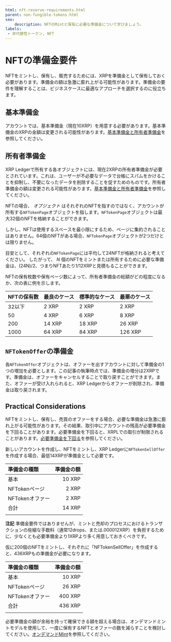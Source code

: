 ```yaml
---
html: nft-reserve-requirements.html
parent: non-fungible-tokens.html
seo:
    description: NFTのMintと保有に必要な準備金について学びましょう。
labels:
 - 非代替性トークン, NFT
---
```

# NFTの準備金要件

NFTをミントし、保有し、販売するためには、XRPを準備金として保有しておく必要があります。準備金の額は急激に膨れ上がる可能性があります。準備金の要件を理解することは、ビジネスケースに最適なアプローチを選択するのに役立ちます。

## 基本準備金

アカウントでは、基本準備金（現在10XRP）を用意する必要があります。基本準備金のXRPの金額は変更される可能性があります。[基本準備金と所有者準備金](../../accounts/reserves.md#基本準備金と所有者準備金)を参照してください。

## 所有者準備金

XRP Ledgerで所有する各オブジェクトには、現在2XRPの所有者準備金が必要とされています。これは、ユーザーが不必要なデータで台帳にスパムをかけることを抑制し、不要になったデータを削除することを促すためのものです。所有者準備金の額は変更される可能性があります。[基本準備金と所有者準備金](../../accounts/reserves.md#基本準備金と所有者準備金)を参照してください。

NFTの場合、 _オブジェクト_ はそれぞれのNFTを指すのではなく、アカウントが所有する`NFTokenPage`オブジェクトを指します。`NFTokenPage`オブジェクトは最大32個のNFTを格納することができます。

しかし、NFTは使用するスペースを最小限にするため、ページに集約されることはありません。64個のNFTがある場合、`NFTokenPage`オブジェクトが2つだけとは限りません。

目安として、それぞれの`NFTokenPage`には平均して24NFTが格納されると考えてください。
したがって、 _N_ 個のNFTをミントまたは所有するために必要な準備金は、(24N)/2、つまりNFTあたり1/12XRPと見積もることができます。

NFTの保有枚数や保有ページ数によって、所有者準備金の総額がどの程度になるか、次の表に例を示します。

| NFTの保有数  | 最良のケース    | 標準的なケース | 最悪のケース |
|:------------|:----------|:-------------|:-----------|
| 32以下         | 2 XRP       | 2 XRP          | 2 XRP      |
| 50            | 4 XRP        | 6 XRP           | 8 XRP      |
| 200            | 14 XRP      | 18 XRP         | 26 XRP     |
| 1000          | 64 XRP      | 84 XRP         | 126 XRP    |

## `NFTokenOffer`の準備金

各`NFTokenOffer`オブジェクトは、オファーを出すアカウントに対して準備金の1つの増加を必要とします。この記事の執筆時点では、準備金の増分は2XRPです。準備金は、オファーをキャンセルすることで取り戻すことができます。また、オファーが受け入れられると、XRP Ledgerからオファーが削除され、準備金は取り戻されます。

## Practical Considerations

NFTをミントし、保有し、売買のオファーをする場合、必要な準備金は急激に膨れ上がる可能性があります。その結果、取引中にアカウントの残高が必要準備金を下回ることがあります。必要準備金を下回ると、XRPLでの取引が制限されることがあります。[必要準備金を下回る](../../accounts/reserves.md#必要準備金を下回る)を参照してください。

新しいアカウントを作成し、NFTをミントし、XRP Ledgerに`NFTokenSellOffer`を作成する場合、最低14XRPが準備金として必要です。

| 準備金の種類          | 準備金の額 |
|:--------------------|--------:|
| 基本                 | 10 XRP  |
| NFTokenページ        | 2 XRP   |
| NFTokenオファー       | 2 XRP   |
| 合計                 | 14 XRP  |
|                     |         |

**注記** 準備金要件ではありませんが、ミントと売却のプロセスにおけるトランザクションの些細な手数料（通常12drops、または.000012XRP）を負担するために、少なくとも必要準備金より1XRPより多く用意しておきくべきです。

仮に200個のNFTをミントし、それぞれに「NFTokenSellOffer」を作成すると、436XRPもの準備金が必要になります。

| 準備金の種類          | 準備金の額 |
|:--------------------|--------:|
| 基本                 | 10 XRP  |
| NFTokenページ        | 26 XRP  |
| NFTokenオファー      | 400 XRP |
| 合計                 | 436 XRP |
|                     |         |

必要準備金の額が余裕を持って確保できる額を超える場合は、オンデマンドミントモデルを使用して、一度に保有するNFTとオファーの数を減らすことを検討してください。[オンデマンドMint](batch-minting.md#オンデマンドmint-遅延minting)を参照してください。
